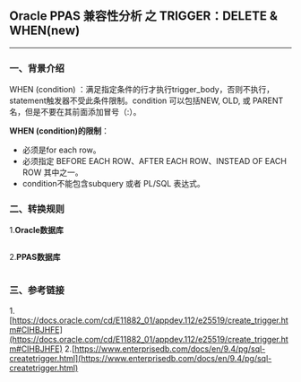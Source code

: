 ## Oracle PPAS 兼容性分析 之 TRIGGER：DELETE & WHEN(new)
---

### 一、背景介绍
WHEN (condition) ：满足指定条件的行才执行trigger_body，否则不执行，statement触发器不受此条件限制。condition 可以包括NEW, OLD, 或 PARENT名，但是不要在其前面添加冒号（:）。

**WHEN (condition)的限制**：
+ 必须是for each row。
+ 必须指定 BEFORE EACH ROW、AFTER EACH ROW、INSTEAD OF EACH ROW 其中之一。
+ condition不能包含subquery 或者 PL/SQL 表达式。

### 二、转换规则
1.**Oracle数据库**
```
```


2.**PPAS数据库**
```
```

### 三、参考链接
1.[https://docs.oracle.com/cd/E11882_01/appdev.112/e25519/create_trigger.htm#CIHBJHFE](https://docs.oracle.com/cd/E11882_01/appdev.112/e25519/create_trigger.htm#CIHBJHFE)
2.[https://www.enterprisedb.com/docs/en/9.4/pg/sql-createtrigger.html](https://www.enterprisedb.com/docs/en/9.4/pg/sql-createtrigger.html)
